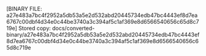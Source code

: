 [BINARY FILE: a27e483a7bc4f2952a5db53a5e2d532abd20445734edb47bc4443ef8d7ea6767c00dbf4d34e0c44be3740a3c394af5c1af369e8d6566540656c65d8c719e]
Stored copy: docs/converted-binary/a27e483a7bc4f2952a5db53a5e2d532abd20445734edb47bc4443ef8d7ea6767c00dbf4d34e0c44be3740a3c394af5c1af369e8d6566540656c65d8c719e

